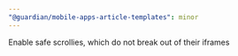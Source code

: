 ```yaml
---
"@guardian/mobile-apps-article-templates": minor
---
```


Enable safe scrollies, which do not break out of their iframes
